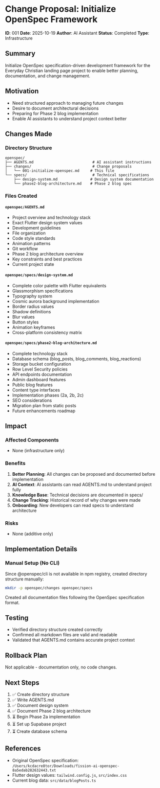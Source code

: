# Change Proposal: Initialize OpenSpec Framework

**ID**: 001
**Date**: 2025-10-19
**Author**: AI Assistant
**Status**: Completed
**Type**: Infrastructure

## Summary
Initialize OpenSpec specification-driven development framework for the Everyday Christian landing page project to enable better planning, documentation, and change management.

## Motivation
- Need structured approach to managing future changes
- Desire to document architectural decisions
- Preparing for Phase 2 blog implementation
- Enable AI assistants to understand project context better

## Changes Made

### Directory Structure
```
openspec/
├── AGENTS.md                           # AI assistant instructions
├── changes/                            # Change proposals
│   └── 001-initialize-openspec.md     # This file
└── specs/                              # Technical specifications
    ├── design-system.md               # Design system documentation
    └── phase2-blog-architecture.md    # Phase 2 blog spec
```

### Files Created

#### `openspec/AGENTS.md`
- Project overview and technology stack
- Exact Flutter design system values
- Development guidelines
- File organization
- Code style standards
- Animation patterns
- Git workflow
- Phase 2 blog architecture overview
- Key constraints and best practices
- Current project state

#### `openspec/specs/design-system.md`
- Complete color palette with Flutter equivalents
- Glassmorphism specifications
- Typography system
- Cosmic aurora background implementation
- Border radius values
- Shadow definitions
- Blur values
- Button styles
- Animation keyframes
- Cross-platform consistency matrix

#### `openspec/specs/phase2-blog-architecture.md`
- Complete technology stack
- Database schema (blog_posts, blog_comments, blog_reactions)
- Storage bucket configuration
- Row Level Security policies
- API endpoints documentation
- Admin dashboard features
- Public blog features
- Content type interfaces
- Implementation phases (2a, 2b, 2c)
- SEO considerations
- Migration plan from static posts
- Future enhancements roadmap

## Impact

### Affected Components
- None (infrastructure only)

### Benefits
1. **Better Planning**: All changes can be proposed and documented before implementation
2. **AI Context**: AI assistants can read AGENTS.md to understand project fully
3. **Knowledge Base**: Technical decisions are documented in specs/
4. **Change Tracking**: Historical record of why changes were made
5. **Onboarding**: New developers can read specs to understand architecture

### Risks
- None (additive only)

## Implementation Details

### Manual Setup (No CLI)
Since @openspec/cli is not available in npm registry, created directory structure manually:
```bash
mkdir -p openspec/changes openspec/specs
```

Created all documentation files following the OpenSpec specification format.

## Testing
- Verified directory structure created correctly
- Confirmed all markdown files are valid and readable
- Validated that AGENTS.md contains accurate project context

## Rollback Plan
Not applicable - documentation only, no code changes.

## Next Steps
1. ✅ Create directory structure
2. ✅ Write AGENTS.md
3. ✅ Document design system
4. ✅ Document Phase 2 blog architecture
5. ⏳ Begin Phase 2a implementation
6. ⏳ Set up Supabase project
7. ⏳ Create database schema

## References
- Original OpenSpec specification: `/Users/kcdacre8tor/Downloads/fission-ai-openspec-8a5edab282632443.txt`
- Flutter design values: `tailwind.config.js`, `src/index.css`
- Current blog data: `src/data/blogPosts.ts`

